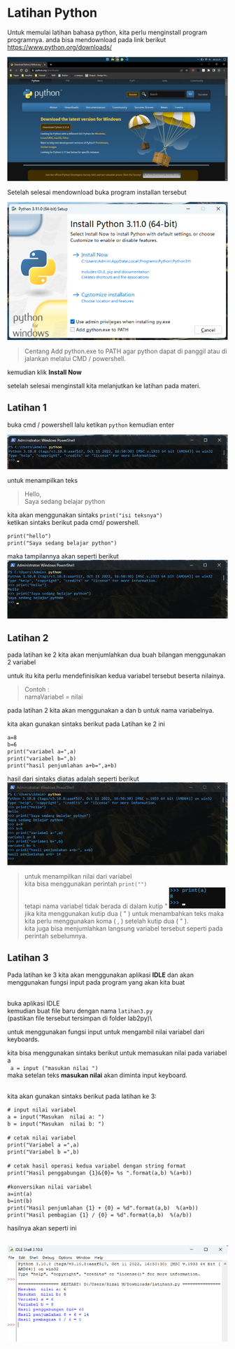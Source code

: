 # Latihan Python

Untuk memulai latihan bahasa python, kita perlu menginstall program programnya.
anda bisa mendownload pada link berikut https://www.python.org/downloads/

![Screenshot Halaman Download](/Screenshot/SS-download.png)

Setelah selesai mendownload buka program installan tersebut


![Tampilan program installan](/Screenshot/SS-instal.png)

> Centang Add python.exe to PATH agar python dapat di panggil atau di jalankan melalui CMD / powershell.

kemudian klik **Install Now**


setelah selesai menginstall kita melanjutkan ke latihan pada materi.

## Latihan 1


buka cmd / powershell
lalu ketikan `python` kemudian enter

![Latihan 1 - masuk program python](/Screenshot/SS-Latihan%201-0.png)

untuk menampilkan teks 
> Hello, \
> Saya sedang belajar python

kita akan menggunakan sintaks `print("isi teksnya")`\
ketikan sintaks berikut pada cmd/ powershell.
```
print("hello")
print("Saya sedang belajar python")
```
maka tampilannya akan seperti berikut
![Latihan 1 - menampilkan teks](/Screenshot/SS-Latihan%201-1.png)


## Latihan 2

pada latihan ke 2 kita akan menjumlahkan dua buah bilangan menggunakan 2 variabel

untuk itu kita perlu mendefinisikan kedua variabel tersebut beserta nilainya.
>Contoh :\
>namaVariabel = nilai

pada latihan 2 kita akan menggunakan a dan b untuk nama variabelnya.


kita akan gunakan sintaks berikut pada Latihan ke 2 ini
```
a=8
b=6
print("variabel a=",a)
print("variabel b=",b)
print("hasil penjumlahan a+b=",a+b)

```

hasil dari sintaks diatas adalah seperti berikut
![Latihan 2 - menjumlahkan dua buah bilangan](/Screenshot/SS-Latihan%202-1.png)

> untuk menampilkan nilai dari variabel\
kita bisa menggunakan perintah `print("")`\
tetapi nama variabel tidak berada di dalam kutip "
![latihan 2 - menampilkan nilai variabel](/Screenshot/SS-Latihan%202-2.png)\
jika kita menggunakan kutip dua ( " ) untuk menambahkan teks maka kita perlu menggunakan koma ( , ) setelah kutip dua ( " ).\
kita juga bisa menjumlahkan langsung variabel tersebut 
seperti pada perintah sebelumnya.



## Latihan 3

Pada latihan ke 3 kita akan menggunakan aplikasi **IDLE**
dan akan menggunakan fungsi input pada program yang akan kita buat


\
buka aplikasi IDLE\
kemudian buat file baru dengan nama `latihan3.py`\
(pastikan file tersebut tersimpan di folder lab2py)\

untuk menggunakan fungsi input untuk mengambil nilai variabel dari keyboards.

kita bisa menggunakan sintaks berikut untuk memasukan nilai pada variabel a\
`  a = input ("masukan nilai ")  `\
maka setelan teks **masukan nilai** akan diminta input keyboard.

\
kita akan gunakan sintaks berikut pada latihan ke 3:

```
# input nilai variabel
a = input("Masukan  nilai a: ")
b = input("Masukan  nilai b: ")

# cetak nilai variabel 
print("Variabel a =",a)
print("Variabel b =",b)

# cetak hasil operasi kedua variabel dengan string format
print("Hasil penggabungan {1}&{0}= %s ".format(a,b) %(a+b))

#konversikan nilai variabel
a=int(a)
b=int(b)
print("Hasil penjumlahan {1} + {0} = %d".format(a,b)  %(a+b))
print("Hasil pembagian {1} / {0} = %d".format(a,b)  %(a/b))

```


hasilnya akan seperti ini

\
![Latihan 3 - Menggunakan fungsi input](/Screenshot/SS-Latihan%203-0.png)

